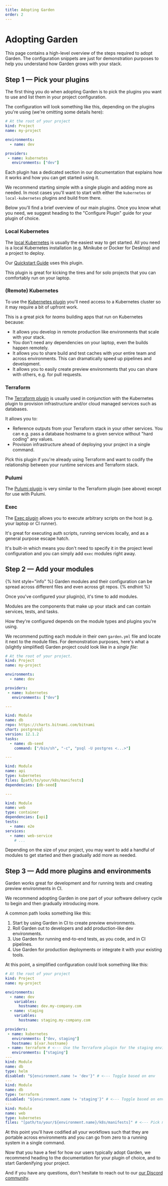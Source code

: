```yaml
---
title: Adopting Garden
order: 2
---
```


# Adopting Garden

This page contains a high-level overview of the steps required to adopt Garden. The configuration snippets are just for demonstration purposes to help you understand how Garden grows with your stack.

## Step 1 — Pick your plugins

The first thing you do when adopting Garden is to pick the plugins you want to use and list them in your project configuration.

The configuration will look something like this, depending on the plugins you're using (we're omitting some details here):

```yaml
# At the root of your project
kind: Project
name: my-project

environments:
  - name: dev

providers:
 - name: kubernetes
   environments: ["dev"]
```

Each plugin has a dedicated section in our documentation that explains how it works and how you can get started using it.

We recommend starting simple with a single plugin and adding more as needed. In most cases you'll want to start with either the `kubernetes` or `local-kubernetes` plugins and build from there.

Below you'll find a brief overview of our main plugins. Once you know what you need, we suggest heading to the "Configure Plugin" guide for your plugin of choice.

### Local Kubernetes

The [local Kubernetes](../k8s-plugins/local-k8s/README.md) is usually the easiest way to get started. All you need is a local Kubernetes installation (e.g. Minikube or Docker for Desktop) and a project to deploy.

Our [Quickstart Guide](../basics/quickstart.md) uses this plugin.

This plugin is great for kicking the tires and for solo projects that you can comfortably run on your laptop.

### (Remote) Kubernetes

To use the [Kubernetes plugin](../k8s-plugins/remote-k8s/README.md) you'll need access to a Kubernetes cluster so it may require a bit of upfront work.

This is a great pick for _teams_ building apps that run on Kubernetes because:

- It allows you develop in remote production like environments that scale with your stack.
- You don't need any dependencies on your laptop, even the builds happen remotely.
- It allows you to share build and test caches with your entire team and across environments. This can dramatically speed up pipelines and development.
- It allows you to easily create preview environments that you can share with others,
  e.g. for pull requests.

### Terraform

The [Terraform plugin](../terraform-plugin/README.md) is usually used in conjunction with the Kubernetes plugin to provision infrastructure and/or cloud managed services such as databases.

It allows you to:

- Reference outputs from your Terraform stack in your other services. You can e.g. pass a database hostname to a given service without "hard coding" any values.
- Provision infrastructure ahead of deploying your project in a single command.

Pick this plugin if you're already using Terraform and want to codify the relationship between your runtime services and Terraform stack.

### Pulumi

The [Pulumi plugin](../pulumi-plugin/README.md) is very similar to the Terraform plugin (see above) except for use with Pulumi.

### Exec

The [Exec plugin](../plugins/exec.md) allows you to execute arbitrary scripts on the host (e.g. your laptop or CI runner).

It's great for executing auth scripts, running services locally, and as a general purpose escape hatch.

It's built-in which means you don't need to specify it in the project level configuration and you can simply add `exec` modules right away.

## Step 2 — Add your modules

{% hint style="info" %}
Garden modules and their configuration can be spread across different files and even across git repos.
{% endhint %}

Once you've configured your plugin(s), it's time to add modules.

Modules are the components that make up your stack and can contain services, tests, and tasks.

How they're configured depends on the module types and plugins you're using.

We recommend putting each module in their own `garden.yml` file and locate it next to the module files. For demonstration purposes, here's what a (slightly simplified) Garden project could look like in a _single file_:

```yaml
# At the root of your project.
kind: Project
name: my-project

environments:
  - name: dev

providers:
 - name: kubernetes
   environments: ["dev"]

---

kind: Module
name: db
repo: https://charts.bitnami.com/bitnami
chart: postgresql
version: 12.1.2
tasks:
  - name: db-seed
    command: ["/bin/sh", "-c", "psql -U postgres <...>"]

---

kind: Module
name: api
type: kubernetes
files: [path/to/your/k8s/manifests]
dependencies: [db-seed]

---

kind: Module
name: web
type: container
dependencies: [api]
tests:
  - name: e2e
services:
  - name: web-service
    # ...
```

Depending on the size of your project, you may want to add a handful of modules to get started and then gradually add more as needed.

## Step 3 — Add more plugins and environments

Garden works great for development and for running tests and creating preview environments in CI. 

We recommend adopting Garden in one part of your software delivery cycle to begin and then gradually introducing more. 

A common path looks something like this:

1. Start by using Garden in CI to create preview environments.
2. Roll Garden out to developers and add production-like dev environments.
3. Use Garden for running end-to-end tests, as you code, and in CI
   pipelines.
4. Use Garden for production deployments or integrate it with your
   existing tools.

At this point, a simplified configuration could look something like this:

```yaml
# At the root of your project
kind: Project
name: my-project

environments:
  - name: dev
    variables:
      hostname: dev.my-company.com
  - name: staging
    variables:
      hostname: staging.my-company.com

providers:
 - name: kubernetes
   environments: ["dev, staging"]
   hostname: ${var.hostname}
 - name: terraform # <--- Use the Terraform plugin for the staging environment to provision a DB
   environments: ["staging"]
---
kind: Module
name: db
type: helm
disabled: "${environment.name != 'dev'}" # <--- Toggle based on env
---
kind: Module
name: db
type: terraform
disabled: "${environment.name != 'staging'}" # <--- Toggle based on env
---
kind: Module
name: web
type: kubernetes
files: "[path/to/your/${environment.name}/k8s/manifests]" # <--- Pick manifests based on env
```

At this point you'll have codified all your workflows such that they are portable across environments and you can go from zero to a running system in a single command.

Now that you have a feel for how our users typically adopt Garden, we recommend heading to the documentation for your plugin of choice, and to start Gardenifying your project.

And if you have any questions, don't hesitate to reach out to our [our Discord community](https://discord.gg/gxeuDgp6Xt).
